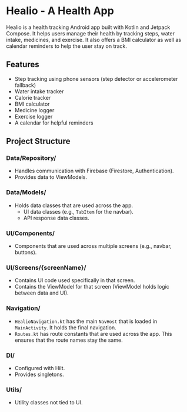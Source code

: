 # Healio - A Health App

Healio is a health tracking Android app built with Kotlin and Jetpack Compose. It helps users manage their health by tracking steps, water intake, medicines, and exercise. It also offers a BMI calculator as well as calendar reminders to help the user stay on track.

## Features
- Step tracking using phone sensors (step detector or accelerometer fallback)
- Water intake tracker
- Calorie tracker
- BMI calculator
- Medicine logger
- Exercise logger
- A calendar for helpful reminders

## Project Structure
### Data/Repository/
- Handles communication with Firebase (Firestore, Authentication).
- Provides data to ViewModels.

### Data/Models/
- Holds data classes that are used across the app.
  - UI data classes (e.g., `TabItem` for the navbar).
  - API response data classes.

### UI/Components/
- Components that are used across multiple screens (e.g., navbar, buttons).

### UI/Screens/{screenName}/
- Contains UI code used specifically in that screen.
- Contains the ViewModel for that screen (ViewModel holds logic between data and UI).

### Navigation/
- `HealioNavigation.kt` has the main `NavHost` that is loaded in `MainActivity`. It holds the final navigation.
- `Routes.kt` has route constants that are used across the app. This ensures that the route names stay the same.

### DI/
- Configured with Hilt.
- Provides singletons.

### Utils/
- Utility classes not tied to UI.

